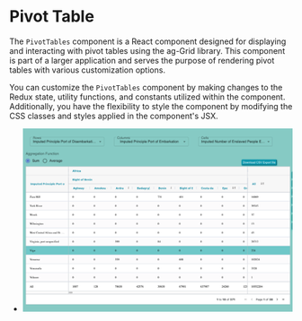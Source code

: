 # Pivot Table

The `PivotTables` component is a React component designed for displaying and interacting with pivot tables using the ag-Grid library. This component is part of a larger application and serves the purpose of rendering pivot tables with various customization options.

You can customize the `PivotTables` component by making changes to the Redux state, utility functions, and constants utilized within the component. Additionally, you have the flexibility to style the component by modifying the CSS classes and styles applied in the component's JSX.

- ![Pivot Table](../../../assets/pivot.png)
